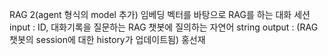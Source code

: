 RAG 2(agent 형식의 model 추가)
임베딩 벡터를 바탕으로 RAG를 하는 대화 세션
input : ID, 대화기록을 질문하는 RAG 챗봇에 질의하는 자연어 string
output : (RAG 챗봇의 session에 대한 history가 업데이트됨)
홍선재
